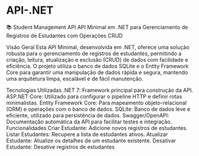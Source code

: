 # API-.NET
📚 Student Management API
API Minimal em .NET para Gerenciamento de Registros de Estudantes com Operações CRUD

Visão Geral
Esta API Minimal, desenvolvida em .NET, oferece uma solução robusta para o gerenciamento de registros de estudantes, permitindo a criação, leitura, atualização e exclusão (CRUD) de dados com facilidade e eficiência. O projeto utiliza o banco de dados SQLite e o Entity Framework Core para garantir uma manipulação de dados rápida e segura, mantendo uma arquitetura limpa, escalável e de fácil manutenção.

Tecnologias Utilizadas
.NET 7: Framework principal para construção da API.
ASP.NET Core: Utilizado para configurar o pipeline HTTP e definir rotas minimalistas.
Entity Framework Core: Para mapeamento objeto-relacional (ORM) e operações com o banco de dados.
SQLite: Banco de dados leve e eficiente, utilizado para persistência de dados.
Swagger/OpenAPI: Documentação automática da API para facilitar testes e integração.
Funcionalidades
Criar Estudante: Adicione novos registros de estudantes.
Listar Estudantes: Recupere a lista de estudantes ativos.
Atualizar Estudante: Atualize os detalhes de um estudante existente.
Desativar Estudante: Desative registros de estudantes
